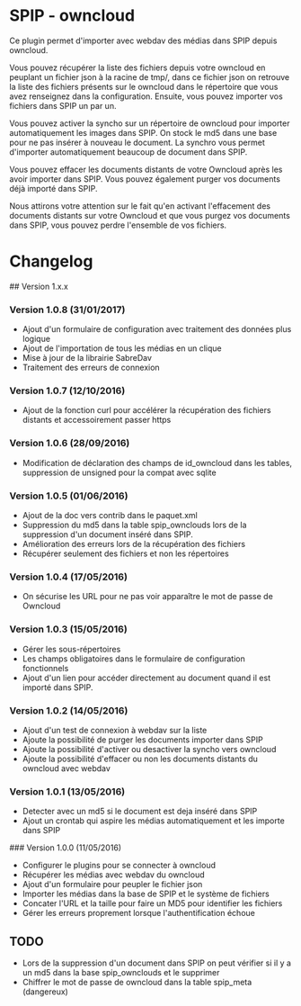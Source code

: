 SPIP - owncloud
=======

Ce plugin permet d'importer avec webdav des médias dans SPIP depuis owncloud.

Vous pouvez récupérer la liste des fichiers depuis votre owncloud en peuplant un fichier json à la racine de tmp/, dans ce fichier json on retrouve la liste des fichiers présents sur le owncloud dans le répertoire que vous avez renseignez dans la configuration. Ensuite, vous pouvez importer vos fichiers dans SPIP un par un.

Vous pouvez activer la syncho sur un répertoire de owncloud pour importer automatiquement les images dans SPIP. On stock le md5 dans une base pour ne pas insérer à nouveau le document. La synchro vous permet d'importer automatiquement beaucoup de document dans SPIP. 

Vous pouvez effacer les documents distants de votre Owncloud après les avoir importer dans SPIP. 
Vous pouvez également purger vos documents déjà importé dans SPIP. 

Nous attirons votre attention sur le fait qu'en activant l'effacement des documents distants sur votre Owncloud et que vous purgez vos documents dans SPIP, vous pouvez perdre l'ensemble de vos fichiers.

# Changelog

## Version 1.x.x

### Version 1.0.8 (31/01/2017)

- Ajout d'un formulaire de configuration avec traitement des données plus logique
- Ajout de l'importation de tous les médias en un clique
- Mise à jour de la librairie SabreDav
- Traitement des erreurs de connexion

### Version 1.0.7 (12/10/2016)

- Ajout de la fonction curl pour accélérer la récupération des fichiers distants et accessoirement passer https

### Version 1.0.6 (28/09/2016)

- Modification de déclaration des champs de id_owncloud dans les tables, suppression de unsigned pour la compat avec sqlite

### Version 1.0.5 (01/06/2016)

- Ajout de la doc vers contrib dans le paquet.xml
- Suppression du md5 dans la table spip_ownclouds lors de la suppression 
  d'un document inséré dans SPIP.
- Amélioration des erreurs lors de la récupération des fichiers
- Récupérer seulement des fichiers et non les répertoires

### Version 1.0.4 (17/05/2016)

- On sécurise les URL pour ne pas voir apparaître le mot de passe de Owncloud

### Version 1.0.3 (15/05/2016)

- Gérer les sous-répertoires
- Les champs obligatoires dans le formulaire de configuration fonctionnels
- Ajout d'un lien pour accéder directement au document quand il est importé dans SPIP.

### Version 1.0.2 (14/05/2016)

- Ajout d'un test de connexion à webdav sur la liste
- Ajoute la possibilité de purger les documents importer dans SPIP
- Ajoute la possibilité d'activer ou desactiver la syncho vers owncloud
- Ajoute la possibilité d'effacer ou non les documents distants du owncloud avec webdav

### Version 1.0.1 (13/05/2016)

- Detecter avec un md5 si le document est deja inséré dans SPIP
- Ajout un crontab qui aspire les médias automatiquement et les importe dans SPIP

### Version 1.0.0 (11/05/2016)

- Configurer le plugins pour se connecter à owncloud
- Récupérer les médias avec webdav du owncloud
- Ajout d'un formulaire pour peupler le fichier json
- Importer les médias dans la base de SPIP et le système de fichiers
- Concater l'URL et la taille pour faire un MD5 pour identifier les fichiers
- Gérer les erreurs proprement lorsque l'authentification échoue

## TODO

- Lors de la suppression d'un document dans SPIP on peut vérifier si il y a un md5 dans la base spip_ownclouds et le supprimer
- Chiffrer le mot de passe de owncloud dans la table spip_meta (dangereux)